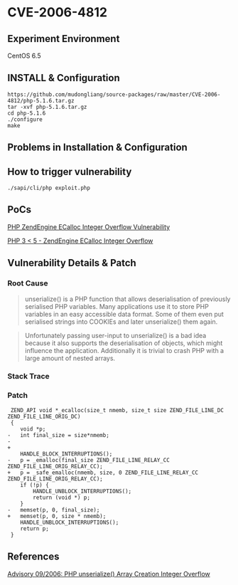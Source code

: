 # CVE-2006-4812

## Experiment Environment

CentOS 6.5

## INSTALL & Configuration

```
https://github.com/mudongliang/source-packages/raw/master/CVE-2006-4812/php-5.1.6.tar.gz
tar -xvf php-5.1.6.tar.gz
cd php-5.1.6
./configure
make
```

## Problems in Installation & Configuration

## How to trigger vulnerability

```
./sapi/cli/php exploit.php
```

## PoCs

[PHP ZendEngine ECalloc Integer Overflow Vulnerability](https://www.securityfocus.com/bid/20349/exploit)

[PHP 3 < 5 - ZendEngine ECalloc Integer Overflow](https://www.exploit-db.com/exploits/28760/)

## Vulnerability Details & Patch

### Root Cause

>   unserialize() is a PHP function that allows deserialisation of
>   previously serialised PHP variables. Many applications use it
>   to store PHP variables in an easy accessible data format. Some
>   of them even put serialised strings into COOKIEs and later
>   unserialize() them again.
   
>   Unfortunately passing user-input to unserialize() is a bad idea
>   because it also supports the deserialisation of objects, which
>   might influence the application. Additionally it is trivial to
>   crash PHP with a large amount of nested arrays.

### Stack Trace

### Patch

```
 ZEND_API void *_ecalloc(size_t nmemb, size_t size ZEND_FILE_LINE_DC ZEND_FILE_LINE_ORIG_DC)
 {
 	void *p;
-	int final_size = size*nmemb;
-	
+
 	HANDLE_BLOCK_INTERRUPTIONS();
-	p = _emalloc(final_size ZEND_FILE_LINE_RELAY_CC ZEND_FILE_LINE_ORIG_RELAY_CC);
+	p = _safe_emalloc(nmemb, size, 0 ZEND_FILE_LINE_RELAY_CC ZEND_FILE_LINE_ORIG_RELAY_CC);
 	if (!p) {
 		HANDLE_UNBLOCK_INTERRUPTIONS();
 		return (void *) p;
 	}
-	memset(p, 0, final_size);
+	memset(p, 0, size * nmemb);
 	HANDLE_UNBLOCK_INTERRUPTIONS();
 	return p;
 }
```

## References

[Advisory 09/2006: PHP unserialize() Array Creation Integer Overflow](http://www.hardened-php.net/advisory_092006.133.html)
